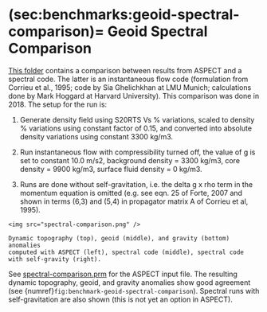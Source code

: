 (sec:benchmarks:geoid-spectral-comparison)=
Geoid Spectral Comparison
=========================

[This folder](https://github.com/geodynamics/aspect/tree/main/benchmarks/geoid-spectral-comparison)
contains a comparison between results from ASPECT and a spectral code. The latter is an
instantaneous flow code (formulation from Corrieu et al., 1995; code by Sia
Ghelichkhan at LMU Munich; calculations done by Mark Hoggard at Harvard
University). This comparison was done in 2018. The setup for the run is:

1. Generate density field using S20RTS Vs % variations, scaled to density %
variations using constant factor of 0.15, and converted into absolute density
variations using constant 3300 kg/m3.

2. Run instantaneous flow with compressibility turned off, the value of g is
set to constant 10.0 m/s2, background density = 3300 kg/m3, core density =
9900 kg/m3, surface fluid density = 0 kg/m3.

3. Runs are done without self-gravitation, i.e. the delta g x rho term in the
momentum equation is omitted (e.g. see eqn. 25 of Forte, 2007 and shown in
terms (6,3) and (5,4) in propagator matrix A of Corrieu et al, 1995).

```{figure-md} fig:benchmark-geoid-spectral-comparison
<img src="spectral-comparison.png" />

Dynamic topography (top), geoid (middle), and gravity (bottom) anomalies
computed with ASPECT (left), spectral code (middle), spectral code with self-gravity (right).
```

See [spectral-comparison.prm](https://github.com/geodynamics/aspect/blob/main/benchmarks/geoid-spectral-comparison/spectral-comparison.prm)
for the ASPECT input file. The resulting dynamic
topography, geoid, and gravity anomalies show good agreement (see
{numref}`fig:benchmark-geoid-spectral-comparison`).
Spectral runs with self-gravitation are also shown (this is not yet
an option in ASPECT).
